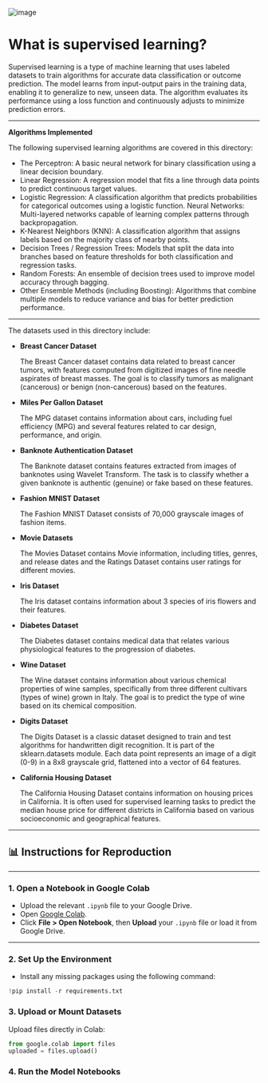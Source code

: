 ![image](https://github.com/user-attachments/assets/3da8ce29-d398-4da6-b844-90791e88086e)
# What is supervised learning?
Supervised learning is a type of machine learning that uses labeled datasets to train algorithms for accurate data classification or outcome prediction. The model learns from input-output pairs in the training data, enabling it to generalize to new, unseen data. The algorithm evaluates its performance using a loss function and continuously adjusts to minimize prediction errors. 

---

**Algorithms Implemented**

The following supervised learning algorithms are covered in this directory:

* The Perceptron: A basic neural network for binary classification using a linear decision boundary.
* Linear Regression: A regression model that fits a line through data points to predict continuous target values.
* Logistic Regression: A classification algorithm that predicts probabilities for categorical outcomes using a logistic function.
Neural Networks: Multi-layered networks capable of learning complex patterns through backpropagation.
* K-Nearest Neighbors (KNN): A classification algorithm that assigns labels based on the majority class of nearby points.
* Decision Trees / Regression Trees: Models that split the data into branches based on feature thresholds for both classification and regression tasks.
* Random Forests: An ensemble of decision trees used to improve model accuracy through bagging.
* Other Ensemble Methods (including Boosting): Algorithms that combine multiple models to reduce variance and bias for better prediction performance.

---

The datasets used in this directory include:
* **Breast Cancer Dataset**
  
   The Breast Cancer dataset contains data related to breast cancer tumors, with features computed from digitized images of fine needle aspirates of breast masses. The goal is to classify tumors as malignant (cancerous) or benign (non-cancerous) based on the features.
* **Miles Per Gallon Dataset**
  
  The MPG dataset contains information about cars, including fuel efficiency (MPG) and several features related to car design, performance, and origin.
* **Banknote Authentication Dataset**
  
  The Banknote dataset contains features extracted from images of banknotes using Wavelet Transform. The task is to classify whether a given banknote is authentic (genuine) or fake based on these features.
* **Fashion MNIST Dataset**
  
  The Fashion MNIST Dataset consists of 70,000 grayscale images of fashion items.
* **Movie Datasets**
  
  The Movies Dataset contains Movie information, including titles, genres, and release dates and the Ratings Dataset contains user ratings for different movies.
* **Iris Dataset**
  
  The Iris dataset contains information about 3 species of iris flowers and their features.
* **Diabetes Dataset**
  
  The Diabetes dataset contains medical data that relates various physiological features to the progression of diabetes.
* **Wine Dataset**
  
  The Wine dataset contains information about various chemical properties of wine samples, specifically from three different cultivars (types of wine) grown in Italy. The goal is to predict the type of wine based on its chemical composition.
* **Digits Dataset**

  The Digits Dataset is a classic dataset designed to train and test algorithms for handwritten digit recognition. It is part of the sklearn.datasets module. Each data point represents an image of a digit (0-9) in a 8x8 grayscale grid, flattened into a vector of 64 features.

* **California Housing Dataset**

  The California Housing Dataset contains information on housing prices in California. It is often used for supervised learning tasks to predict the median house price for different districts in California based on various socioeconomic and geographical features.

---

## 📊 Instructions for Reproduction

---

### **1. Open a Notebook in Google Colab**
- Upload the relevant `.ipynb` file to your Google Drive.
- Open [Google Colab](https://colab.research.google.com/).
- Click **File > Open Notebook**, then **Upload** your `.ipynb` file or load it from Google Drive.

---

### **2. Set Up the Environment**
- Install any missing packages using the following command:
```python
!pip install -r requirements.txt
```

### **3. Upload or Mount Datasets**
Upload files directly in Colab:

```python
from google.colab import files
uploaded = files.upload()
```

### **4. Run the Model Notebooks**



